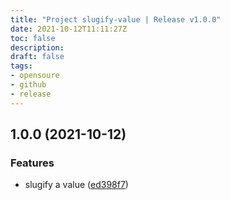 ```yaml
---
title: "Project slugify-value | Release v1.0.0"
date: 2021-10-12T11:11:27Z
toc: false
description: 
draft: false
tags:
- opensoure
- github
- release
---
```

## 1.0.0 (2021-10-12)


### Features

* slugify a value ([ed398f7](https://github.com/rlespinasse/slugify/commit/ed398f784ffc6201a439326df239ebcef308c8e2))



